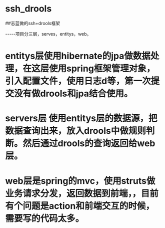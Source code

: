 # ssh_drools
##志蓝做的ssh+drools框架

-----项目分三层，serves，entitys，web。
 # entitys层使用hibernate的jpa做数据处理，在这层使用spring框架管理对象，引入配置文件，使用日志d等，第一次提交没有做drools和jpa结合使用。
 # servers层 使用entitys层的数据源，把数据查询出来，放入drools中做规则判断。然后通过drools的查询返回给web层。
 # web层是spring的mvc，使用struts做业务请求分发，返回数据到前端，，目前有个问题是action和前端交互的时候，需要写的代码太多。
